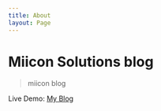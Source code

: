 ```yaml
---
title: About
layout: Page
---
```


# Miicon Solutions blog

> miicon blog

Live Demo: [My Blog](https://miicon.net)
